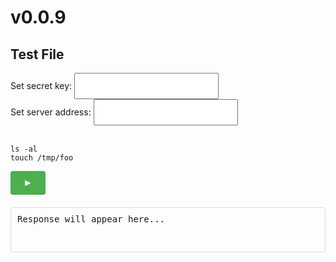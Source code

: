 <style>
        button {
            padding: 10px 20px;
            font-size: 16px;
            cursor: pointer;
            background-color: #4CAF50;
            color: white;
            border: none;
            border-radius: 4px;
        }
        input {
            padding: 10px;
            font-size: 16px;
        }
        button:hover {
            background-color: #45a049;
        }
        #response {
            margin-top: 20px;
            padding: 10px;
            border: 1px solid #ddd;
            border-radius: 4px;
            min-height: 50px;
            font-family: monospace;
            white-space: pre-wrap;
        }
        #codesnippet {
            width: 30%;
            float: left;
        }
</style>

<script>
        async function setServerAddress() {
            localStorage.setItem("serverAddress", document.getElementById("serverAddress").value)
        }
        async function setSecretKey() {
            localStorage.setItem("secretKey", document.getElementById("secretKey").value)
        }

        async function sendRequest(snippetID) {
            try {

                const response = await fetch(localStorage.getItem("serverAddress") + "query", {
                    method: 'POST',
                    headers: {
                        'Content-Type': 'application/json'
                    },
                    body: JSON.stringify({
                        filename: "index.md",
                        snippet_id: snippetID,
                        secret_key: localStorage.getItem("secretKey")
                    })
                });
                const data = await response.json();

                if (data["output"]) {
                    document.getElementById('response').innerHTML = data["output"]
                }
                else {
                    // secretKey is probably wrong so set empty
                    document.getElementById('response').innerHTML = ""
                }

            } catch (error) {
                document.getElementById('response').innerText = 'Error: ' + error.message;
            }
        }
</script>

# v0.0.9

## Test File

<label for="secretKey">Set secret key: </label> <input type="text" onblur="setSecretKey()" id="secretKey" /><br />
<label for="serverAddress">Set server address: </label> <input type="text" onblur="setServerAddress()" id="serverAddress" /><br /><br />

``` {"name": "list all"}
ls -al
touch /tmp/foo
```

<button onclick="sendRequest('list all')">&#9658;</button>
<div id="response">Response will appear here...</div>
